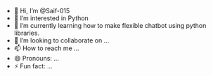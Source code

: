 - 👋 Hi, I’m @Saif-015
- 👀 I’m interested in Python
- 🌱 I’m currently learning how to make flexible chatbot using python libraries.
- 💞️ I’m looking to collaborate on ...
- 📫 How to reach me ...
- 😄 Pronouns: ...
- ⚡ Fun fact: ...

<!---
Saif-015/Saif-015 is a ✨ special ✨ repository because its `README.md` (this file) appears on your GitHub profile.
You can click the Preview link to take a look at your changes.
--->
